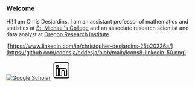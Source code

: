### Welcome

Hi! I am Chris Desjardins. I am an assistant professor of mathematics and statistics at [St. Michael's College](https://www.smcvt.edu/) and an associate research scientist and data analyst at [Oregon Research Institute](https://www.ori.org/). 

<!--
**cddesja/cddesja** is a ✨ _special_ ✨ repository because its `README.md` (this file) appears on your GitHub profile.

Here are some ideas to get you started:

- 🔭 I’m currently working on ...
- 🌱 I’m currently learning ...
- 👯 I’m looking to collaborate on ...
- 🤔 I’m looking for help with ...
- 💬 Ask me about ...
- 📫 How to reach me: ...
- 😄 Pronouns: ...
- ⚡ Fun fact: ...
-->

![https://www.linkedin.com/in/christopher-desjardins-25b20226a/](https://github.com/cddesja/cddesja/blob/main/icons8-linkedin-50.png)

[![Google Scholar](https://img.shields.io/badge/Citations-1.4k-_.svg?style=social&logo=google-scholar)](https://scholar.google.com/citations?user=lyJv7IMAAAAJ&hl=en)
[![LinkedIn](https://github.com/cddesja/cddesja/blob/main/icons8-linkedin-50.png)](https://www.linkedin.com/in/christopher-desjardins-25b20226a/)




